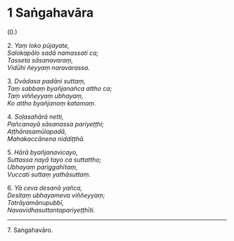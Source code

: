 

# 1 Saṅgahavāra


(0.)

2\. _Yaṃ loko pūjayate,_  
_Salokapālo sadā namassati ca;_  
_Tasseta sāsanavaraṃ,_  
_Vidūhi ñeyyaṃ naravarassa._  


3\. _Dvādasa padāni suttaṃ,_  
_Taṃ sabbaṃ byañjanañca attho ca;_  
_Taṃ viññeyyaṃ ubhayaṃ,_  
_Ko attho byañjanaṃ katamaṃ._  


4\. _Soḷasahārā netti,_  
_Pañcanayā sāsanassa pariyeṭṭhi;_  
_Aṭṭhārasamūlapadā,_  
_Mahakaccānena niddiṭṭhā._  


5\. _Hārā byañjanavicayo,_  
_Suttassa nayā tayo ca suttattho;_  
_Ubhayaṃ pariggahītaṃ,_  
_Vuccati suttaṃ yathāsuttaṃ._  


6\. _Yā ceva desanā yañca,_  
_Desitaṃ ubhayameva viññeyyaṃ;_  
_Tatrāyamānupubbī,_  
_Navavidhasuttantapariyeṭṭhīti._  


---

7\. Saṅgahavāro.





